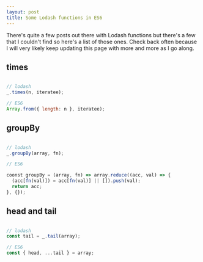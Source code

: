 ```yaml
---
layout: post
title: Some Lodash functions in ES6
---
```


There's quite a few posts out there with Lodash functions but there's a few that I couldn't find so here's a list of those ones. Check back often because I will very likely keep updating this page with more and more as I go along.

## times

```javascript

// lodash
_.times(n, iteratee);

// ES6
Array.from({ length: n }, iteratee);

```

## groupBy

```javascript

// lodash
_.groupBy(array, fn);

// ES6

coonst groupBy = (array, fn) => array.reduce((acc, val) => {
  (acc[fn(val)]) = acc[fn(val)] || []).push(val);
  return acc;
}, {});


```

## head and tail

```javascript

// lodash
const tail = _.tail(array);

// ES6
const { head, ...tail } = array;

```
